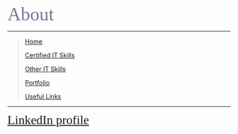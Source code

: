 <span style="font-family:Papyrus; font-size:3em; color:SlateGray;">About</span>

---

> [Home](index.md)
>
> [Certified IT Skills](certified_skills.md)
>
> [Other IT Skills](other_skills.md)
>
> [Portfolio](portfolio.md)
> 
> [Useful Links](links.md)

---

<span style="font-family:Papyrus; font-size:2em;">
  <a href="https://www.linkedin.com/in/mbhagwan/">LinkedIn profile</a>
</span>
